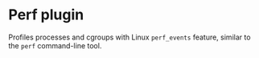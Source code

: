 # Perf plugin

Profiles processes and cgroups with Linux `perf_events` feature, similar to the `perf` command-line tool.
